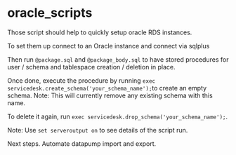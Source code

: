 # oracle_scripts

Those script should help to quickly setup oracle RDS instances.

To set them up connect to an Oracle instance and connect via sqlplus

Then run `@package.sql` and `@package_body.sql` to have stored procedures for user / schema and tablespace creation / deletion in place. 

Once done, execute the procedure by running `exec servicedesk.create_schema('your_schema_name');`to create an empty schema. Note: This will currently remove any existing schema with this name. 

To delete it again, run `exec servicedesk.drop_schema('your_schema_name');`.

Note: 
Use `set serveroutput on` to see details of the script run. 

Next steps. Automate datapump import and export.
